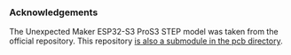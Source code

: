### Acknowledgements

The Unexpected Maker ESP32-S3 ProS3 STEP model was taken from the official repository. This repository [is also a submodule in the pcb directory](../pcb/esp32s3).